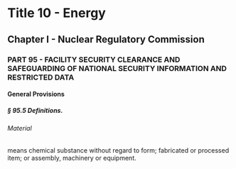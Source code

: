 
# Title 10 - Energy
## Chapter I - Nuclear Regulatory Commission
### PART 95 - FACILITY SECURITY CLEARANCE AND SAFEGUARDING OF NATIONAL SECURITY INFORMATION AND RESTRICTED DATA
#### General Provisions
##### § 95.5 Definitions.
###### Material

means chemical substance without regard to form; fabricated or processed item; or assembly, machinery or equipment.
